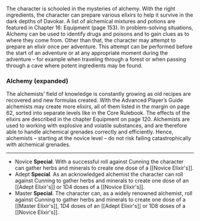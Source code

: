 The character is schooled in the mysteries of alchemy. With the right ingredients, the character can prepare various elixirs to help it survive in the dark depths of Davokar. A list of alchemical mixtures and potions are featured in Chapter 16: Equipment (page 153). In problem-solving situations, Alchemy can be used to identify drugs and poisons and to gain clues as to where they come from. Other than that, the character may attempt to prepare an elixir once per adventure. This attempt can be performed before the start of an adventure or at any appropriate moment during the adventure – for example when traveling through a forest or when passing through a cave where potent ingredients may be found.

### Alchemy (expanded)
The alchemists’ field of knowledge is constantly growing as old recipes are recovered and new formulas created. With the Advanced Player’s Guide alchemists may create more elixirs, all of them listed in the margin on page 62, sorted into separate levels like in the Core Rulebook. The effects of the elixirs are described in the chapter Equipment on page 120. Alchemists are used to working with explosive and volatile substances, and are therefore able to handle alchemical grenades correctly and efficiently. Hence, alchemists – starting at the novice level – do not risk failing catastrophically with alchemical grenades.

---
- Novice **Special**. With a successful roll against Cunning the character can gather herbs and minerals to create one dose of a [[Novice Elixir's]].
- Adept **Special**. As an acknowledged alchemist the character can roll against Cunning to gather herbs and minerals to create one dose of an [[Adept Elixir's]] or 1D4 doses of a [[Novice Elixir's]].
- Master **Special**. The character can, as a widely renowned alchemist, roll against Cunning to gather herbs and minerals to create one dose of a [[Master Elixir's]], 1D4 doses of an [[Adept Elixir's]] or 1D8 doses of a [[Novice Elixir's]].
